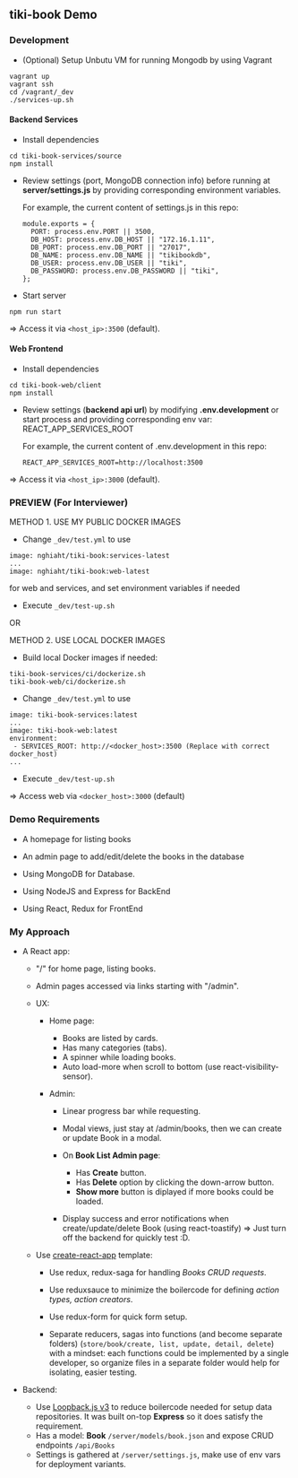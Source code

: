 ## tiki-book Demo

### Development

* (Optional) Setup Unbutu VM for running Mongodb by using Vagrant
```
vagrant up
vagrant ssh
cd /vagrant/_dev
./services-up.sh
```

#### Backend Services

* Install dependencies
```
cd tiki-book-services/source
npm install
```

* Review settings (port, MongoDB connection info) before running at **server/settings.js** by providing corresponding environment variables.

  For example, the current content of settings.js in this repo:

  ```
  module.exports = {
    PORT: process.env.PORT || 3500,
    DB_HOST: process.env.DB_HOST || "172.16.1.11",
    DB_PORT: process.env.DB_PORT || "27017",
    DB_NAME: process.env.DB_NAME || "tikibookdb",
    DB_USER: process.env.DB_USER || "tiki",
    DB_PASSWORD: process.env.DB_PASSWORD || "tiki",
  };

  ```
* Start server

```
npm run start
```

=> Access it via `<host_ip>:3500` (default).

#### Web Frontend

* Install dependencies

```
cd tiki-book-web/client
npm install
```

* Review settings (**backend api url**) by modifying **.env.development** or start process and providing corresponding env var: REACT_APP_SERVICES_ROOT

  For example, the current content of .env.development in this repo:
  ```  
  REACT_APP_SERVICES_ROOT=http://localhost:3500
  ```

=> Access it via `<host_ip>:3000` (default).

### PREVIEW (For Interviewer)

METHOD 1. USE MY PUBLIC DOCKER IMAGES

* Change `_dev/test.yml` to use 
```
image: nghiaht/tiki-book:services-latest
...
image: nghiaht/tiki-book:web-latest
```
for web and services, and set environment variables if needed

* Execute `_dev/test-up.sh` 

OR

METHOD 2. USE LOCAL DOCKER IMAGES

* Build local Docker images if needed:
```
tiki-book-services/ci/dockerize.sh
tiki-book-web/ci/dockerize.sh
```

* Change `_dev/test.yml` to use 
```
image: tiki-book-services:latest
...
image: tiki-book-web:latest
environment:
 - SERVICES_ROOT: http://<docker_host>:3500 (Replace with correct docker_host)
...
```

* Execute `_dev/test-up.sh` 

=> Access web via `<docker_host>:3000` (default)

### Demo Requirements

* A homepage for listing books
* An admin page to add/edit/delete the books in the database

* Using MongoDB for Database.
* Using NodeJS and Express for BackEnd 
* Using React, Redux for FrontEnd 

### My Approach

* A React app:
  * "/" for home page, listing books.
  * Admin pages accessed via links starting with "/admin".

  * UX:
    * Home page: 
      * Books are listed by cards.
      * Has many categories (tabs).
      * A spinner while loading books.
      * Auto load-more when scroll to bottom (use react-visibility-sensor).

    * Admin:
      * Linear progress bar while requesting.
      * Modal views, just stay at /admin/books, then we can create or update Book in a modal.
      * On **Book List Admin page**:
        * Has **Create** button.
        * Has **Delete** option by clicking the down-arrow button.
        * **Show more** button is diplayed if more books could be loaded.

      * Display success and error notifications when create/update/delete Book (using react-toastify) => Just turn off the backend for quickly test :D.

  * Use [create-react-app](https://github.com/facebook/create-react-app) template:

    * Use redux, redux-saga for handling *Books CRUD requests*.
    * Use reduxsauce to minimize the boilercode for defining *action types, action creators*.
    * Use redux-form for quick form setup.

    * Separate reducers, sagas into functions (and become separate folders) (`store/book/create, list, update, detail, delete`) with a mindset: each functions could be implemented by a single developer, so organize files in a separate folder would help for isolating, easier testing.


* Backend:
  * Use [Loopback.js v3](https://loopback.io/) to reduce boilercode needed for setup data repositories. It was built on-top **Express** so it does satisfy the requirement.
  * Has a model: **Book** `/server/models/book.json` and expose CRUD endpoints `/api/Books`
  * Settings is gathered at `/server/settings.js`, make use of env vars for deployment variants.

